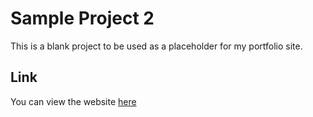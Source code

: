 # Sample Project 2

This is a blank project to be used as a placeholder for my portfolio site.

## Link
You can view the website [here](https://bthalpin.github.io/sample-project-2/)